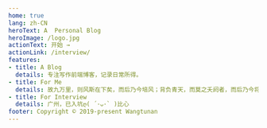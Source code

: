 ```yaml
---
home: true
lang: zh-CN
heroText: A  Personal Blog
heroImage: /logo.jpg
actionText: 开始 →
actionLink: /interview/
features:
- title: A Blog
  details: 专注写作前端博客，记录日常所得。
- title: For Me
  details: 故九万里，则风斯在下矣，而后乃今培风；背负青天，而莫之夭阏者，而后乃今将图南。
- title: For Interview
  details: 广州，已入坑ღ( ´･ᴗ･` )比心
footer: Copyright © 2019-present Wangtunan
---
```

